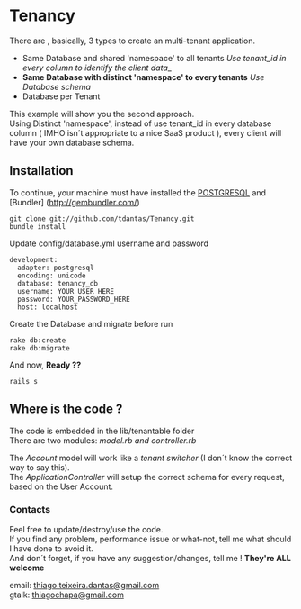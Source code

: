 # Tenancy


There are , basically, 3 types to create an multi-tenant application.  

  * Same Database and shared 'namespace' to all tenants *Use tenant_id in every column to identify the  client data*_  
  * **Same Database with distinct 'namespace' to every tenants** *Use Database schema*       
  * Database per Tenant   

This example will show you the second approach.   
Using Distinct 'namespace', instead of use tenant_id in every database column ( IMHO isn´t appropriate to a nice SaaS product ), every client will have your own database schema.   
   

## Installation  

To continue, your machine must have installed the [POSTGRESQL](http://www.postgresql.org/) and  [Bundler] (http://gembundler.com/)   

```
git clone git://github.com/tdantas/Tenancy.git   
bundle install
```   
Update config/database.yml username and password 

```
development:
  adapter: postgresql
  encoding: unicode
  database: tenancy_db
  username: YOUR_USER_HERE
  password: YOUR_PASSWORD_HERE
  host: localhost
```   

Create the Database and migrate before run
```
rake db:create   
rake db:migrate   
```
And now, **Ready ??**

```
rails s   
```

## Where is the code ?

The code is embedded in the lib/tenantable folder   
There are two modules: *model.rb and controller.rb*

The *Account* model will work like a *tenant switcher* (I don´t know the correct way to say this).   
The *ApplicationController* will setup the correct schema for every request, based on the User Account.


### Contacts

Feel free to update/destroy/use the code.     
If you find any problem, performance issue or what-not, tell me what should I have done to avoid it.      
And don´t forget, if you have any suggestion/changes, tell me !  **They're ALL welcome**

email: thiago.teixeira.dantas@gmail.com   
gtalk: thiagochapa@gmail.com


